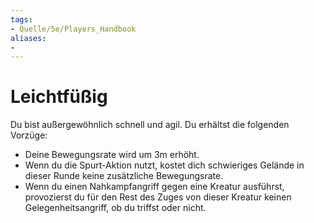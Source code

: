 ```yaml
---
tags:
- Quelle/5e/Players_Handbook
aliases:
- 
---
```

# Leichtfüßig

Du bist außergewöhnlich schnell und agil. Du erhältst die folgenden Vorzüge:

- Deine Bewegungsrate wird um 3m erhöht.
- Wenn du die Spurt-Aktion nutzt, kostet dich schwieriges Gelände in dieser Runde keine zusätzliche Bewegungsrate.
- Wenn du einen Nahkampfangriff gegen eine Kreatur ausführst, provozierst du für den Rest des Zuges von dieser Kreatur keinen Gelegenheitsangriff, ob du triffst oder nicht.